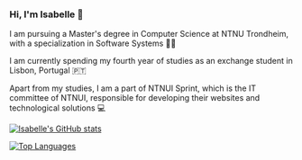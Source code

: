 ### Hi, I'm Isabelle 👋

I am pursuing a Master's degree in Computer Science at NTNU Trondheim, with a specialization in Software Systems 👩‍💻 

I am currently spending my fourth year of studies as an exchange student in Lisbon, Portugal 🇵🇹

Apart from my studies, I am a part of NTNUI Sprint, which is the IT committee of NTNUI, responsible for developing their websites and technological solutions 💻 
		

[![Isabelle's GitHub stats](https://github-readme-stats-sigma-five.vercel.app/api?username=isabelle-galleberg&count_private=true&show_icons=true&theme=gruvbox)](https://github.com/anuraghazra/github-readme-stats)

[![Top Languages](https://github-readme-stats-sigma-five.vercel.app/api/top-langs/?username=isabelle-galleberg&show_icons=true&theme=gruvbox&langs_count=8&hide=elixir&layout=compact)](https://github.com/anuraghazra/github-readme-stats)

